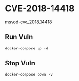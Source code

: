 # CVE-2018-14418

msvod-cve_2018_14418

## Run Vuln

```
docker-compose up -d
```

## Stop Vuln

```
docker-compose down -v
```

